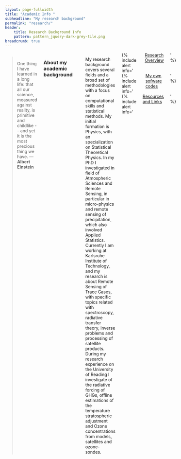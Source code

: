 ```yaml
---
layout: page-fullwidth
title: "Academic Info "
subheadline: "My research background"
permalink: "research/"
header:
    title: Research Background Info
    pattern: pattern_jquery-dark-grey-tile.png
breadcrumb: true
---
```

<div class="row">
<div class="medium-4 medium-push-8 columns" markdown="1">

</div><!-- /.medium-4.columns -->

<div class="medium-8 medium-pull-4 columns" markdown="1">


> One thing I have learned in a long life: that all our science, measured against reality, is primitive and childlike -- and yet it is the most precious thing we have. ― **Albert Einstein**


### About my academic background
---

My research background covers several fields and a broad set of methodologies with a focus on computational skills and statistical methods. My initial formation is Physics, with
an specialization on Statistical Theoretical Physics. In my PhD I investigated
in field of Atmospheric Sciences and Remote Sensing, in particular in micro-physics
and remote sensing of precipitation, which also involved Applied Statistics.
Currently I am working at Karlsruhe Institute of Technology, and my research is about
Remote Sensing of Trace Gases, with specific topics related with spectroscopy, radiative
transfer theory, inverse problems and processing of satellite products. During my research experience on the
University of Reading I investigate of the radiative forcing of GHGs, offline estimations of the temperature stratospheric adjustment and Ozone concentrations from models, satellites and ozone-sondes.


<div class="row">
  <div class="small-4 columns">
  {% include alert info=' <a href="/research/overview/">Research Overview</a>' %}</div>
  <div class="small-4 columns">
  {% include alert info=' <a href="/research/my-codes/">My own sofware codes</a>' %}</div>
  <div class="small-4 columns">
  {% include alert info=' <a href="/research/resources/">Resources and Links</a>' %}</div>
</div>

---



</div><!-- /.medium-8.columns -->
</div><!-- /.row -->


